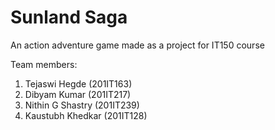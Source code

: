 # Sunland Saga
An action adventure game made as a project for IT150 course

Team members:
1. Tejaswi Hegde (201IT163)
2. Dibyam Kumar (201IT217)
3. Nithin G Shastry (201IT239)
4. Kaustubh Khedkar (201IT128)
